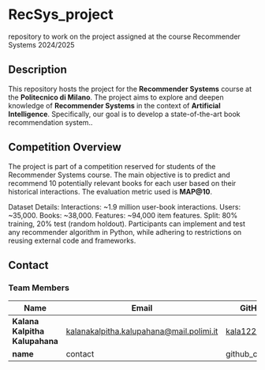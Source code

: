 # RecSys_project
repository to work on the project assigned at the course Recommender Systems 2024/2025
## Description

This repository hosts the project for the **Recommender Systems** course at the **Politecnico di Milano**. The project aims to explore and deepen knowledge of **Recommender Systems** in the context of **Artificial Intelligence**. Specifically, our goal is to develop a state-of-the-art book recommendation system..
## Competition Overview

The project is part of a competition reserved for students of the Recommender Systems course. The main objective is to predict and recommend 10 potentially relevant books for each user based on their historical interactions. The evaluation metric used is **MAP@10**.

Dataset Details:
Interactions: ~1.9 million user-book interactions.
Users: ~35,000.
Books: ~38,000.
Features: ~94,000 item features.
Split: 80% training, 20% test (random holdout).
Participants can implement and test any recommender algorithm in Python, while adhering to restrictions on reusing external code and frameworks.
## Contact

### Team Members

| Name                            | Email                                     | GitHub                        |
|---------------------------------|-------------------------------------------|-------------------------------|
| **Kalana Kalpitha Kalupahana**  | [kalanakalpitha.kalupahana@mail.polimi.it](mailto:kalanakalpitha.kalupahana@mail.polimi.it) | [kala1221](https://github.com/kala1221) |
| **name**                 | contact |  github_contact |


